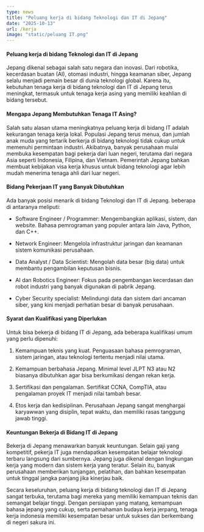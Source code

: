 ```yaml
---
type: news
title: "Peluang kerja di bidang Teknologi dan IT di Jepang"
date: "2025-10-13"
url: /kerja
image: "static/peluang IT.png"
---
```




#### Peluang kerja di bidang Teknologi dan IT di Jepang

Jepang dikenal sebagai salah satu negara dan inovasi. Dari robotika, kecerdasan buatan (AI), otomasi industri, hingga keamanan siber, Jepang selalu menjadi pemain besar di dunia teknologi global. Karena itu, kebutuhan tenaga kerja di bidang teknologi dan IT di Jepang terus meningkat, termasuk untuk tenaga kerja asing yang memiliki keahlian di bidang tersebut.

#### Mengapa Jepang Membutuhkan Tenaga IT Asing?

Salah satu alasan utama meningkatnya peluang kerja di bidang IT adalah kekurangan tenaga kerja lokal. Populasi Jepang terus menua, dan jumlah anak muda yang tertarik berkerja di bidang teknologi tidak cukup untuk memenuhi permintaan industri. Akibatnya, banyak perusahaan mulai membuka kesempatan bagi pekerja dari luan negeri, terutama dari negara Asia seperti Indonesia, Filipina, dan Vietnam. Pemerintah Jepang bahkan membuat kebijakan visa kerja khusus untuk bidang teknologi agar lebih mudah menerima tenaga ahli dari luar negeri.

#### Bidang Pekerjaan IT yang Banyak Dibutuhkan 

Ada banyak posisi menarik di bidang Teknologi dan IT di Jepang. beberapa di antaranya meliputi:

- Software Engineer / Programmer: 
Mengembangkan aplikasi, sistem, dan website. Bahasa pemrograman yang populer antara lain Java, Python, dan C++.

- Network Engineer: 
Mengelola infrastruktur jaringan dan keamanan sistem komunikasi perusahaan.

- Data Analyst / Data Scientist: Mengolah data besar (big data) untuk membantu pengambilan keputusan bisnis.

- AI dan Robotics Engineer: Fokus pada pengembangan kecerdasan dan robot industri yang banyak digunakan di pabrik Jepang.

- Cyber Security specialist:
Melindungi data dan sistem dari ancaman siber, yang kini menjadi perhatian besar di banyak perusahaan. 

#### Syarat dan Kualifikasi yang Diperlukan 

Untuk bisa bekerja di bidang IT di Jepang, ada beberapa kualifikasi umum yang perlu dipenuhi:

1. Kemampuan teknis yang kuat.
Penguasaan bahasa pemrograman, sistem jaringan, atau teknologi tertentu menjadi nilai utama.

2. Kemampuan berbahasa Jepang.
Minimal level JLPT N3 atau N2 biasanya dibutuhkan agar bisa berkumikasi dengan rekan kerja.

3. Sertifikasi dan pengalaman.
Sertifikat CCNA, CompTIA, atau pengalaman proyek IT menjadi nilai tambah besar.

4. Etos kerja dan kedisiplinan.
Perusahaan Jepang sangat menghargai karyawwan yang disiplin, tepat waktu, dan memiliki rasas tanggung jawab tinggi.

#### Keuntungan Bekerja di Bidang IT di Jepang

Bekerja di Jepang menawarkan banyak keuntungan. Selain gaji yang kompetitif, pekerja IT juga mendapatkan kesempatan belajar teknologi terbaru langsung dari sumbernya. Jepang juga dikenal dengan lingkungan kerja yang modern dan sistem kerja yang teratur. Selain itu, banyak perusahaan memberikan tunjangan, pelatihan, dan bahkan kesempatan untuk tinggal jangka panjang jika kinerjau baik.

Secara keseluruhan, peluang kerja di bidang teknologi dan IT di Jepang sangat terbuka, terutama bagi mereka yang memiliki kemampuan teknis dan semangat belajar tinggi. Dengan persiapan yang matang, kemampuan bahasa jepang yang cukup, serta pemahaman budaya kerja jerpang, tenaga kerja indonesia memiliki kesempatan besar untuk sukses dan berkembang di negeri sakura ini.